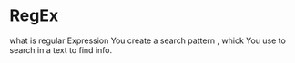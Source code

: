 # RegEx
what is regular Expression
You create a search pattern , whick You use to search in a text to find info.
